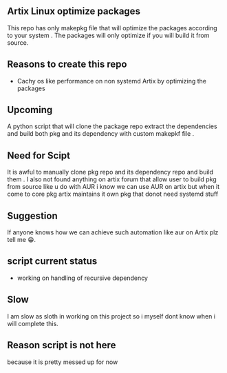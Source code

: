 ## Artix Linux optimize packages 
This repo has only makepkg file that will optimize the packages 
according to your system .
The packages will only optimize if you will build it from source.

## Reasons to create this repo

- Cachy os like performance on non systemd Artix by optimizing the
  packages

## Upcoming 
A python script that will clone the package repo extract the dependencies and build both pkg and its dependency with custom 
makepkf file .

## Need for Scipt
It is awful to manually clone pkg repo and its dependency repo and build them .
I also not found anything on artix forum that allow user to build 
pkg from source like u do with AUR i know we can use AUR on artix 
but when it come to core pkg artix maintains it own pkg that donot need systemd stuff 

## Suggestion 
If anyone knows how we can achieve such automation like aur on Artix plz tell me 😁.

## script current status 

- working on handling of recursive dependency

## Slow 

I am slow as sloth in working on this project so i myself dont   know when i will complete this.

## Reason script is not here 

because it is pretty messed up for now 
